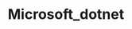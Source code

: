 ---
images:
- microsoft_dotnet-vertical.png
- microsoft_dotnet-horizontal.png
logohandle: microsoft_dotnet
sort: microsoft_dotnet
title: Microsoft_dotnet
---